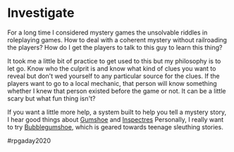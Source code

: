 # Investigate

For a long time I considered mystery games the unsolvable riddles in roleplaying games. How to deal with a coherent mystery without railroading the players? How do I get the players to talk to this guy to learn this thing?

It took me a little bit of practice to get used to this but my philosophy is to let go. Know who the culprit is and know what kind of clues you want to reveal but don't wed yourself to any particular source for the clues. If the players want to go to a local mechanic, that person will know something whether I knew that person existed before the game or not. It can be a little scary but what fun thing isn't?

If you want a little more help, a system built to help you tell a mystery story, I hear good things about [Gumshoe](https://site.pelgranepress.com/index.php/gumshoe/) and [Inspectres](https://www.drivethrurpg.com/product/17891/InSpectres) Personally, I really want to try [Bubblegumshoe](https://www.evilhat.com/home/bubblegumshoe/), which is geared towards teenage sleuthing stories.

#rpgaday2020